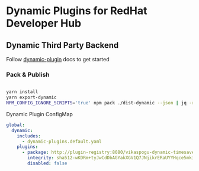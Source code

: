 # Dynamic Plugins for RedHat Developer Hub

## Dynamic Third Party Backend

Follow [dynamic-plugin](https://github.com/janus-idp/backstage-showcase/blob/main/showcase-docs/dynamic-plugins.md) docs to get started

### Pack & Publish

```bash

yarn install
yarn export-dynamic
NPM_CONFIG_IGNORE_SCRIPTS='true' npm pack ./dist-dynamic --json | jq -r '.[0].integrity'
```

Dynamic Plugin ConfigMap

```yaml
global:
  dynamic:
    includes:
      - dynamic-plugins.default.yaml
    plugins:
      - package: http://plugin-registry:8080/vikaspogu-dynamic-timesaver-backend-dynamic-0.0.3.tgz
        integrity: sha512-wKDRm+tyJwCdDbAGYakXGV1Q7JNjikrERaUYYHqce5mki7yP2fAWJ4rFxKXgj/t1oRg0sZDIWeMS3MtvxuR5SA==
        disabled: false
```

